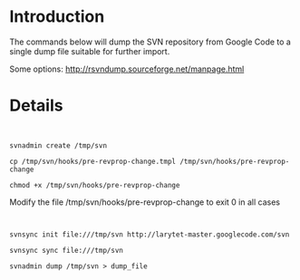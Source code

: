 # Introduction #

The commands below will dump the SVN repository from Google Code to a single dump file suitable for further import.


Some options: http://rsvndump.sourceforge.net/manpage.html

# Details #

```


svnadmin create /tmp/svn

cp /tmp/svn/hooks/pre-revprop-change.tmpl /tmp/svn/hooks/pre-revprop-change

chmod +x /tmp/svn/hooks/pre-revprop-change

```

Modify the file /tmp/svn/hooks/pre-revprop-change to exit 0 in all cases

```


svnsync init file:///tmp/svn http://larytet-master.googlecode.com/svn

svnsync sync file:///tmp/svn

svnadmin dump /tmp/svn > dump_file

```